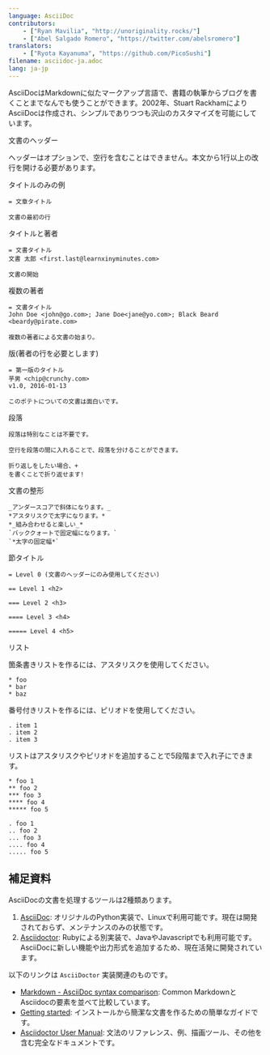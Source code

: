 ```yaml
---
language: AsciiDoc
contributors:
    - ["Ryan Mavilia", "http://unoriginality.rocks/"]
    - ["Abel Salgado Romero", "https://twitter.com/abelsromero"]
translators:
    - ["Ryota Kayanuma", "https://github.com/PicoSushi"]
filename: asciidoc-ja.adoc
lang: ja-jp
---
```


AsciiDocはMarkdownに似たマークアップ言語で、書籍の執筆からブログを書くことまでなんでも使うことができます。2002年、Stuart RackhamによりAsciiDocは作成され、シンプルでありつつも沢山のカスタマイズを可能にしています。

文書のヘッダー

ヘッダーはオプションで、空行を含むことはできません。本文から1行以上の改行を開ける必要があります。

タイトルのみの例

```
= 文章タイトル

文書の最初の行
```

タイトルと著者

```
= 文書タイトル
文書 太郎 <first.last@learnxinyminutes.com>

文書の開始
```

複数の著者

```
= 文書タイトル
John Doe <john@go.com>; Jane Doe<jane@yo.com>; Black Beard <beardy@pirate.com>

複数の著者による文書の始まり。
```

版(著者の行を必要とします)

```
= 第一版のタイトル
芋男 <chip@crunchy.com>
v1.0, 2016-01-13

このポテトについての文書は面白いです。
```

段落

```
段落は特別なことは不要です。

空行を段落の間に入れることで、段落を分けることができます。

折り返しをしたい場合、+
を書くことで折り返せます!
```

文書の整形

```
_アンダースコアで斜体になります。_
*アスタリスクで太字になります。*
*_組み合わせると楽しい_*
`バッククォートで固定幅になります。`
`*太字の固定幅*`
```

節タイトル

```
= Level 0 (文書のヘッダーにのみ使用してください)

== Level 1 <h2>

=== Level 2 <h3>

==== Level 3 <h4>

===== Level 4 <h5>
```

リスト

箇条書きリストを作るには、アスタリスクを使用してください。

```
* foo
* bar
* baz
```

番号付きリストを作るには、ピリオドを使用してください。

```
. item 1
. item 2
. item 3
```

リストはアスタリスクやピリオドを追加することで5段階まで入れ子にできます。

```
* foo 1
** foo 2
*** foo 3
**** foo 4
***** foo 5

. foo 1
.. foo 2
... foo 3
.... foo 4
..... foo 5
```

## 補足資料

AsciiDocの文書を処理するツールは2種類あります。

1. [AsciiDoc](http://asciidoc.org/): オリジナルのPython実装で、Linuxで利用可能です。現在は開発されておらず、メンテナンスのみの状態です。
2. [Asciidoctor](http://asciidoctor.org/): Rubyによる別実装で、JavaやJavascriptでも利用可能です。AsciiDocに新しい機能や出力形式を追加するため、現在活発に開発されています。

以下のリンクは `AsciiDoctor` 実装関連のものです。

* [Markdown - AsciiDoc syntax comparison](http://asciidoctor.org/docs/user-manual/#comparison-by-example): Common MarkdownとAsciidocの要素を並べて比較しています。
* [Getting started](http://asciidoctor.org/docs/#get-started-with-asciidoctor): インストールから簡潔な文書を作るための簡単なガイドです。
* [Asciidoctor User Manual](http://asciidoctor.org/docs/user-manual/): 文法のリファレンス、例、描画ツール、その他を含む完全なドキュメントです。
